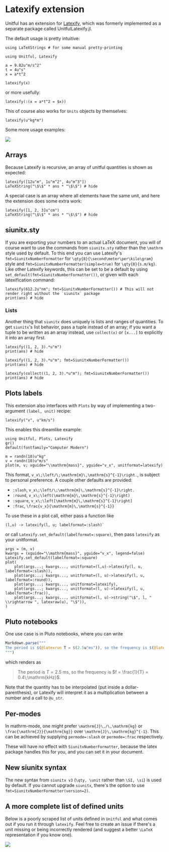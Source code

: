 # Latexify extension

Unitful has an extension for [Latexify](https://github.com/korsbo/Latexify.jl), which was formerly implemented as a separate package called UnitfulLatexify.jl.

The default usage is pretty intuitive:

```@setup main
using LaTeXStrings # for some manual pretty-printing
```

```@example main
using Unitful, Latexify

a = 9.82u"m/s^2"
t = 4u"s"
x = a*t^2

latexify(x)
```

or more usefully:

```@example main
latexify(:(x = a*t^2 = $x))
```

This of course also works for `Units` objects by themselves:

```@example main
latexify(u"kg*m")
```

Some more usage examples:

![](assets/latex-examples.png)


## Arrays

Because Latexify is recursive, an array of unitful quantities is shown as
expected:


```@example main
latexify([12u"m", 1u"m^2", 4u"m^3"])
LaTeXString("\$\$" * ans * "\$\$") # hide
```

A special case is an array where all elements have the same unit, and here
the extension does some extra work:
```@example main
latexify([1, 2, 3]u"cm")
LaTeXString("\$\$" * ans * "\$\$") # hide
```


## siunitx.sty

If you are exporting your numbers to an actual LaTeX document, you will of
course want to use the commands from `siunitx.sty` rather than the `\mathrm`
style used by default. To this end you can use Latexify's `fmt=SiunitxNumberFormatter` for `\qty{8}{\second\meter\per\kilo\gram}` style and `fmt=SiunitxNumberFormatter(simple=true)` for
`\qty{8}{s.m/kg}`. Like other Latexify keywords, this can be set to be a default
by using `set_default(fmt=SiunitxNumberFormatter())`, or given with each latexification
command:

```@example main
latexify(612.2u"nm"; fmt=SiunitxNumberFormatter()) # This will not render right without the `siunitx` package
print(ans) # hide
```

### Lists

Another thing that `siunitx` does uniquely is lists and ranges of quantities.
To get `siunitx`'s list behavior, pass a tuple instead of an array;
if you want a tuple to be written as an array instead, use `collect(x)` or `[x...]` to explicitly it into an array first.

```@example main
latexify((1, 2, 3).*u"m")
print(ans) # hide
```
```@example main
latexify((1, 2, 3).*u"m"; fmt=SiunitxNumberFormatter())
print(ans) # hide
```
```@example main
latexify(collect((1, 2, 3).*u"m"); fmt=SiunitxNumberFormatter())
print(ans) # hide
```


## Plots labels

This extension also interfaces with `Plots` by way of implementing a two-argument `(label, unit)` recipe:

```@example main
latexify("v", u"km/s")
```

This enables this dreamlike example:

```@example plot
using Unitful, Plots, Latexify 
gr()
default(fontfamily="Computer Modern")

m = randn(10)u"kg"
v = randn(10)u"m/s"
plot(m, v; xguide="\\mathrm{mass}", yguide="v_x", unitformat=latexify)
```

This format, ``v_x\;\left/\;\mathrm{m}\,\mathrm{s}^{-1}\right.``, is subject to personal
preference. A couple other defaults are provided:
- `:slash`, ``v_x\;\left/\;\mathrm{m}\,\mathrm{s}^{-1}\right.``
- `:round`, ``v_x\;\left(\mathrm{m}\,\mathrm{s}^{-1}\right)``
- `:square`, ``v_x\;\left[\mathrm{m}\,\mathrm{s}^{-1}\right]``
- `:frac`, ``\frac{v_x}{\mathrm{m}\,\mathrm{s}^{-1}}``

To use these in a plot call, either pass a function like 
```
(l,u) -> latexify(l, u; labelformat=:slash)` 
```
or call `Latexify.set_default(labelformat=:square)`, then pass `latexify` as your unitformat.

```@example plot
args = (m, v)
kwargs = (xguide="\\mathrm{mass}", yguide="v_x", legend=false)
Latexify.set_default(labelformat=:square)
plot(
	plot(args...; kwargs..., unitformat=(l,u)->latexify(l, u, labelformat=:slash)),
	plot(args...; kwargs..., unitformat=(l, u)->latexify(l, u, labelformat=:round)),
	plot(args...; kwargs..., unitformat=latexify),
	plot(args...; kwargs..., unitformat=(l, u)->latexify(l, u, labelformat=:frac)),
	plot(args...; kwargs..., unitformat=(l, u)->string("\$", l, " \\rightarrow ", latexraw(u), "\$")),
)
```

## Pluto notebooks
One use case is in Pluto notebooks, where you can
write

```julia
Markdown.parse("""
The period is $(@latexrun T = $(2.5u"ms")), so the frequency is $(@latexdefine f = 1/T post=u"kHz").
""")
```
which renders as

> The period is $T = 2.5\;\mathrm{ms}$, so the frequency is $f = \frac{1}{T} = 0.4\;\mathrm{kHz}$.

Note that the quantity has to be interpolated (put inside a
dollar-parenthesis), or Latexify will interpret it as a multiplication between
a number and a call to `@u_str`.


## Per-modes

In mathrm-mode, one might prefer ``\mathrm{J}\,/\,\mathrm{kg}`` or
``\frac{\mathrm{J}}{\mathrm{kg}}`` over ``\mathrm{J}\,\mathrm{kg}^{-1}``. This
can be achieved by supplying `permode=:slash` or `permode=:frac` respectively.

These will have no effect with `SiunitxNumberFormatter`, because the latex package handles
this for you, and you can set it in your document.

## New siunitx syntax

The new syntax from `siunitx v3` (`\qty, \unit` rather
than `\SI, \si`) is used by default. If you cannot upgrade `siunitx`, there's the option
to use `fmt=SiunitxNumberFormatter(version=2)`.

## A more complete list of defined units

Below is a poorly scraped list of units defined in `Unitful` and what comes out
if you run it through `latexify`. Feel free to create an issue if there's a
unit missing or being incorrectly rendered (and suggest a better ``\LaTeX``
representation if you know one).

![](assets/latex-allunits.png)
